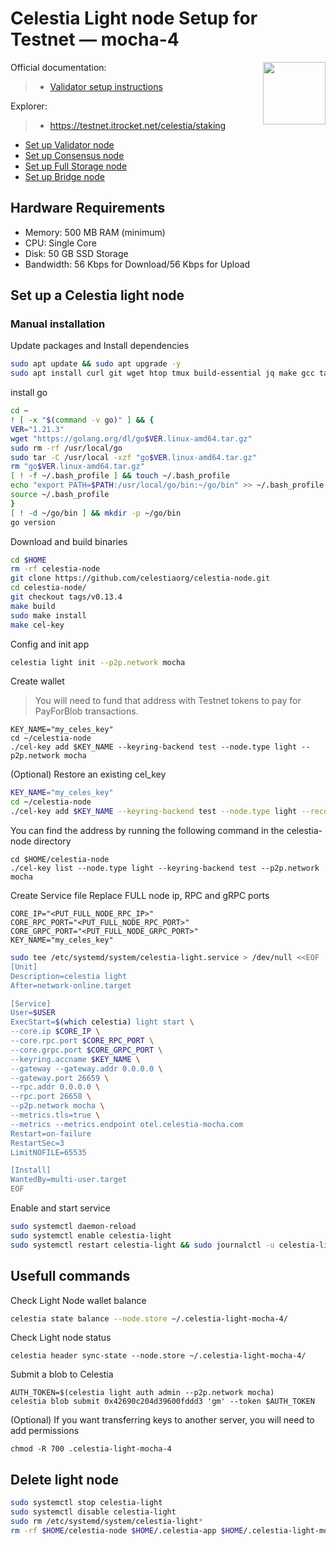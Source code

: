 <div>
<h1 align="left" style="display: flex;"> Celestia Light node Setup for Testnet — mocha-4</h1>
<img src="https://avatars.githubusercontent.com/u/54859940?s=200&v=4"  style="float: right;" width="100" height="100"></img>
</div>

Official documentation:
>- [Validator setup instructions](https://docs.celestia.org/nodes/light-node)

Explorer:
>-  https://testnet.itrocket.net/celestia/staking

- [Set up Validator node](https://github.com/itrocket-team/testnet_guides/blob/main/celestia/README.md)
- [Set up Consensus node](https://github.com/itrocket-team/testnet_guides/blob/main/celestia/consensus.md)
- [Set up Full Storage node](https://github.com/itrocket-team/testnet_guides/blob/main/celestia/full_storage.md) 
- [Set up Bridge node](https://github.com/itrocket-team/testnet_guides/blob/main/celestia/bridge.md)   

## Hardware Requirements
 - Memory: 500 MB RAM (minimum)
 - CPU: Single Core
 - Disk: 50 GB SSD Storage
 - Bandwidth: 56 Kbps for Download/56 Kbps for Upload

## Set up a Celestia light node 
### Manual installation

Update packages and Install dependencies

```bash
sudo apt update && sudo apt upgrade -y
sudo apt install curl git wget htop tmux build-essential jq make gcc tar clang pkg-config libssl-dev ncdu -y
```

install go

```bash
cd ~
! [ -x "$(command -v go)" ] && {
VER="1.21.3"
wget "https://golang.org/dl/go$VER.linux-amd64.tar.gz"
sudo rm -rf /usr/local/go
sudo tar -C /usr/local -xzf "go$VER.linux-amd64.tar.gz"
rm "go$VER.linux-amd64.tar.gz"
[ ! -f ~/.bash_profile ] && touch ~/.bash_profile
echo "export PATH=$PATH:/usr/local/go/bin:~/go/bin" >> ~/.bash_profile
source ~/.bash_profile
}
[ ! -d ~/go/bin ] && mkdir -p ~/go/bin
go version 
```

Download and build binaries

```bash
cd $HOME 
rm -rf celestia-node 
git clone https://github.com/celestiaorg/celestia-node.git 
cd celestia-node/ 
git checkout tags/v0.13.4 
make build 
sudo make install 
make cel-key 
```

Config and init app

```bash
celestia light init --p2p.network mocha
```

Create wallet
>You will need to fund that address with Testnet tokens to pay for PayForBlob transactions.

~~~
KEY_NAME="my_celes_key"
cd ~/celestia-node
./cel-key add $KEY_NAME --keyring-backend test --node.type light --p2p.network mocha
~~~

(Optional) Restore an existing cel_key

~~~bash
KEY_NAME="my_celes_key"
cd ~/celestia-node
./cel-key add $KEY_NAME --keyring-backend test --node.type light --recover
~~~

You can find the address by running the following command in the celestia-node directory
~~~
cd $HOME/celestia-node
./cel-key list --node.type light --keyring-backend test --p2p.network mocha
~~~

Create Service file
Replace FULL node ip, RPC and gRPC ports
~~~
CORE_IP="<PUT_FULL_NODE_RPC_IP>"
CORE_RPC_PORT="<PUT_FULL_NODE_RPC_PORT>"
CORE_GRPC_PORT="<PUT_FULL_NODE_GRPC_PORT>"
KEY_NAME="my_celes_key"
~~~
```bash
sudo tee /etc/systemd/system/celestia-light.service > /dev/null <<EOF
[Unit]
Description=celestia light
After=network-online.target

[Service]
User=$USER
ExecStart=$(which celestia) light start \
--core.ip $CORE_IP \
--core.rpc.port $CORE_RPC_PORT \
--core.grpc.port $CORE_GRPC_PORT \
--keyring.accname $KEY_NAME \
--gateway --gateway.addr 0.0.0.0 \
--gateway.port 26659 \
--rpc.addr 0.0.0.0 \
--rpc.port 26658 \
--p2p.network mocha \
--metrics.tls=true \
--metrics --metrics.endpoint otel.celestia-mocha.com
Restart=on-failure
RestartSec=3
LimitNOFILE=65535

[Install]
WantedBy=multi-user.target
EOF
```

Enable and start service

```bash
sudo systemctl daemon-reload
sudo systemctl enable celestia-light
sudo systemctl restart celestia-light && sudo journalctl -u celestia-light -f
```

## Usefull commands
Check Light Node wallet balance

~~~bash
celestia state balance --node.store ~/.celestia-light-mocha-4/
~~~

Check Light node status
~~~
celestia header sync-state --node.store ~/.celestia-light-mocha-4/
~~~

Submit a blob to Celestia
~~~
AUTH_TOKEN=$(celestia light auth admin --p2p.network mocha)
celestia blob submit 0x42690c204d39600fddd3 'gm' --token $AUTH_TOKEN
~~~

(Optional) If you want transferring keys to another server, you will need to add permissions

~~~
chmod -R 700 .celestia-light-mocha-4
~~~

## Delete light node 

~~~bash
sudo systemctl stop celestia-light
sudo systemctl disable celestia-light
sudo rm /etc/systemd/system/celestia-light*
rm -rf $HOME/celestia-node $HOME/.celestia-app $HOME/.celestia-light-mocha
~~~
